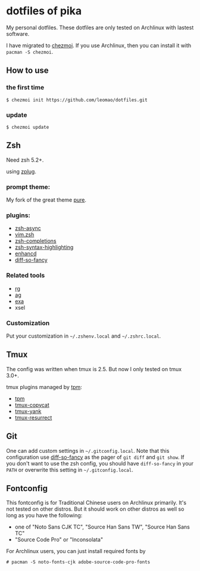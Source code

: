 # dotfiles of pika

My personal dotfiles.
These dotfiles are only tested on Archlinux with lastest software.

I have migrated to [chezmoi](https://www.chezmoi.io/).  If you use Archlinux,
then you can install it with `pacman -S chezmoi`.

## How to use
### the first time
```
$ chezmoi init https://github.com/leomao/dotfiles.git
```
### update
```
$ chezmoi update
```

## Zsh

Need zsh 5.2+.

using [zplug](https://github.com/b4b4r07/zplug).

### prompt theme:
My fork of the great theme [pure](https://github.com/leomao/pure).

### plugins:

- [zsh-async](https://github.com/mafredri/zsh-async)
- [vim.zsh](https://github.com/leomao/vim.zsh)
- [zsh-completions](https://github.com/zsh-users/zsh-completions)
- [zsh-syntax-highlighting](https://github.com/zsh-users/zsh-syntax-highlighting)
- [enhancd](https://github.com/b4b4r07/enhancd)
- [diff-so-fancy](https://github.com/so-fancy/diff-so-fancy)

### Related tools

- [rg](https://github.com/BurntSushi/ripgrep)
- [ag](https://github.com/ggreer/the_silver_searcher)
- [exa](https://github.com/ogham/exa)
- xsel

### Customization

Put your customization in `~/.zshenv.local` and `~/.zshrc.local`.

## Tmux

The config was written when tmux is 2.5.  But now I only tested on tmux 3.0+.

tmux plugins managed by [tpm](https://github.com/tmux-plugins/tpm):
- [tpm](https://github.com/tmux-plugins/tpm)
- [tmux-copycat](https://github.com/tmux-plugins/tmux-copycat)
- [tmux-yank](https://github.com/tmux-plugins/tmux-yank)
- [tmux-resurrect](https://github.com/tmux-plugins/tmux-resurrect)

## Git

One can add custom settings in `~/.gitconfig.local`.
Note that this configuration use [diff-so-fancy](https://github.com/so-fancy/diff-so-fancy)
as the pager of `git diff` and `git show`. If you don't want to use the
zsh config, you should have `diff-so-fancy` in your `PATH` or overwrite this
setting in `~/.gitconfig.local`.

## Fontconfig

This fontconfig is for Traditional Chinese users on Archlinux primarily.
It's not tested on other distros. But it should work on other distros as well
so long as you have the following:

- one of "Noto Sans CJK TC", "Source Han Sans TW", "Source Han Sans TC"
- "Source Code Pro" or "Inconsolata"

For Archlinux users, you can just install required fonts by
```console
# pacman -S noto-fonts-cjk adobe-source-code-pro-fonts
```
